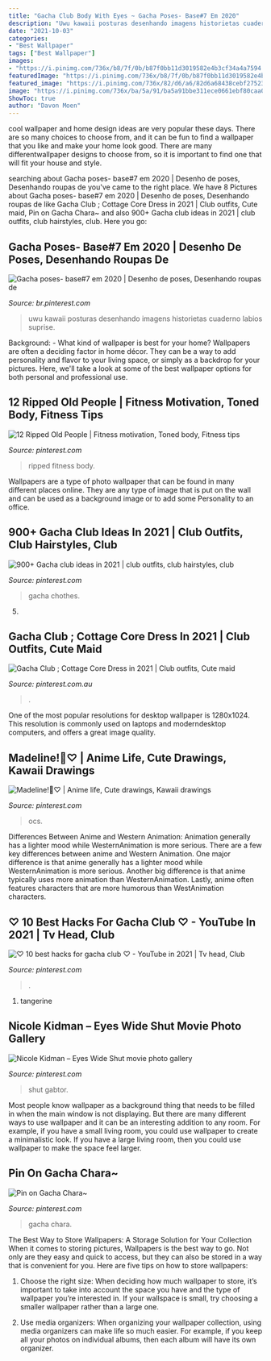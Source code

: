 ```yaml
---
title: "Gacha Club Body With Eyes ~ Gacha Poses- Base#7 Em 2020"
description: "Uwu kawaii posturas desenhando imagens historietas cuaderno labios suprise"
date: "2021-10-03"
categories:
- "Best Wallpaper"
tags: ["Best Wallpaper"]
images:
- "https://i.pinimg.com/736x/b8/7f/0b/b87f0bb11d3019582e4b3cf34a4a7594.jpg"
featuredImage: "https://i.pinimg.com/736x/b8/7f/0b/b87f0bb11d3019582e4b3cf34a4a7594.jpg"
featured_image: "https://i.pinimg.com/736x/82/d6/a6/82d6a68438cebf27523e42e269f1b184--eyes-wide-shut-movie-photo.jpg"
image: "https://i.pinimg.com/736x/ba/5a/91/ba5a91bbe311ece0661ebf80caa050b5.jpg"
ShowToc: true
author: "Davon Moen"
---
```



cool wallpaper and home design ideas are very popular these days. There are so many choices to choose from, and it can be fun to find a wallpaper that you like and make your home look good. There are many differentwallpaper designs to choose from, so it is important to find one that will fit your house and style.

	

		
searching about Gacha poses- base#7 em 2020 | Desenho de poses, Desenhando roupas de you've came to the right place. We have 8 Pictures about Gacha poses- base#7 em 2020 | Desenho de poses, Desenhando roupas de like Gacha Club ; Cottage Core Dress in 2021 | Club outfits, Cute maid, Pin on Gacha Chara~ and also 900+ Gacha club ideas in 2021 | club outfits, club hairstyles, club. Here you go:
		
    
## Gacha Poses- Base#7 Em 2020 | Desenho De Poses, Desenhando Roupas De

<img loading=lazy src="https://i.pinimg.com/736x/f3/35/8b/f3358beeb49bace132c1336129a83d8f.jpg" onerror="this.onerror=null;this.src='https://tse1.mm.bing.net/th?id=OIP.25iigWYdrqwqfgSXv476RgHaJx&amp;pid=15.1';" alt="Gacha poses- base#7 em 2020 | Desenho de poses, Desenhando roupas de">

_Source: br.pinterest.com_

>uwu kawaii posturas desenhando imagens historietas cuaderno labios suprise. 

	

Background: - What kind of wallpaper is best for your home?
Wallpapers are often a deciding factor in home décor. They can be a way to add personality and flavor to your living space, or simply as a backdrop for your pictures. Here, we'll take a look at some of the best wallpaper options for both personal and professional use.

    
## 12 Ripped Old People | Fitness Motivation, Toned Body, Fitness Tips

<img loading=lazy src="https://i.pinimg.com/736x/b8/7f/0b/b87f0bb11d3019582e4b3cf34a4a7594.jpg" onerror="this.onerror=null;this.src='https://tse4.mm.bing.net/th?id=OIP.a6kOq1FQ-weImlhSt1TS6wAAAA&amp;pid=15.1';" alt="12 Ripped Old People | Fitness motivation, Toned body, Fitness tips">

_Source: pinterest.com_

>ripped fitness body. 

	



Wallpapers are a type of photo wallpaper that can be found in many different places online. They are any type of image that is put on the wall and can be used as a background image or to add some Personality to an office.

    
## 900+ Gacha Club Ideas In 2021 | Club Outfits, Club Hairstyles, Club

<img loading=lazy src="https://i.pinimg.com/474x/6d/fa/d3/6dfad3b850d27f694c39255d7bac3b1e.jpg" onerror="this.onerror=null;this.src='https://tse4.mm.bing.net/th?id=OIP.ZyxeJ5yw63kqGNvp9fO6vQAAAA&amp;pid=15.1';" alt="900+ Gacha club ideas in 2021 | club outfits, club hairstyles, club">

_Source: pinterest.com_

>gacha chothes. 

	

5.

    
## Gacha Club ; Cottage Core Dress In 2021 | Club Outfits, Cute Maid

<img loading=lazy src="https://i.pinimg.com/736x/56/4c/51/564c51a3372ba0b000ea1aa07af0e5a2.jpg" onerror="this.onerror=null;this.src='https://tse3.mm.bing.net/th?id=OIP.6j3aUMCH8XkznOGazeKq4gHaL2&amp;pid=15.1';" alt="Gacha Club ; Cottage Core Dress in 2021 | Club outfits, Cute maid">

_Source: pinterest.com.au_

>. 

	

One of the most popular resolutions for desktop wallpaper is 1280x1024. This resolution is commonly used on laptops and moderndesktop computers, and offers a great image quality.

    
## Madeline!🌸♡ | Anime Life, Cute Drawings, Kawaii Drawings

<img loading=lazy src="https://i.pinimg.com/736x/f7/fb/fc/f7fbfc63ae0ddb023bfd621d5118d686.jpg" onerror="this.onerror=null;this.src='https://tse2.mm.bing.net/th?id=OIP.S6f6kshcdiLcZUtI50bbrgHaKG&amp;pid=15.1';" alt="Madeline!🌸♡ | Anime life, Cute drawings, Kawaii drawings">

_Source: pinterest.com_

>ocs. 

	

Differences Between Anime and Western Animation: Animation generally has a lighter mood while WesternAnimation is more serious.
There are a few key differences between anime and Western Animation. One major difference is that anime generally has a lighter mood while WesternAnimation is more serious. Another big difference is that anime typically uses more animation than WesternAnimation. Lastly, anime often features characters that are more humorous than WestAnimation characters.

    
## ♡︎ 10 Best Hacks For Gacha Club ♡︎ - YouTube In 2021 | Tv Head, Club

<img loading=lazy src="https://i.pinimg.com/736x/ba/5a/91/ba5a91bbe311ece0661ebf80caa050b5.jpg" onerror="this.onerror=null;this.src='https://tse3.mm.bing.net/th?id=OIP.jMrtIzZYbED16JsYKLSpbwHaFj&amp;pid=15.1';" alt="♡︎ 10 best hacks for gacha club ♡︎ - YouTube in 2021 | Tv head, Club">

_Source: pinterest.com_

>. 

	

1. tangerine 

    
## Nicole Kidman – Eyes Wide Shut Movie Photo Gallery

<img loading=lazy src="https://i.pinimg.com/736x/82/d6/a6/82d6a68438cebf27523e42e269f1b184--eyes-wide-shut-movie-photo.jpg" onerror="this.onerror=null;this.src='https://tse2.mm.bing.net/th?id=OIP.uiIyQfM2Vyo0nx9OHMGpjwHaFj&amp;pid=15.1';" alt="Nicole Kidman – Eyes Wide Shut movie photo gallery">

_Source: pinterest.com_

>shut gabtor. 

	

Most people know wallpaper as a background thing that needs to be filled in when the main window is not displaying. But there are many different ways to use wallpaper and it can be an interesting addition to any room. For example, if you have a small living room, you could use wallpaper to create a minimalistic look. If you have a large living room, then you could use wallpaper to make the space feel larger.

    
## Pin On Gacha Chara~

<img loading=lazy src="https://i.pinimg.com/736x/e0/bd/76/e0bd765f1e9f232b657aea4cd47d6531.jpg" onerror="this.onerror=null;this.src='https://tse3.mm.bing.net/th?id=OIP.qa64glW1tlMvgX5t44xS_QHaHa&amp;pid=15.1';" alt="Pin on Gacha Chara~">

_Source: pinterest.com_

>gacha chara. 

	

The Best Way to Store Wallpapers: A Storage Solution for Your Collection
When it comes to storing pictures, Wallpapers is the best way to go. Not only are they easy and quick to access, but they can also be stored in a way that is convenient for you. Here are five tips on how to store wallpapers:
1) Choose the right size: When deciding how much wallpaper to store, it’s important to take into account the space you have and the type of wallpaper you’re interested in. If your wallspace is small, try choosing a smaller wallpaper rather than a large one.

2) Use media organizers: When organizing your wallpaper collection, using media organizers can make life so much easier. For example, if you keep all your photos on individual albums, then each album will have its own organizer.

